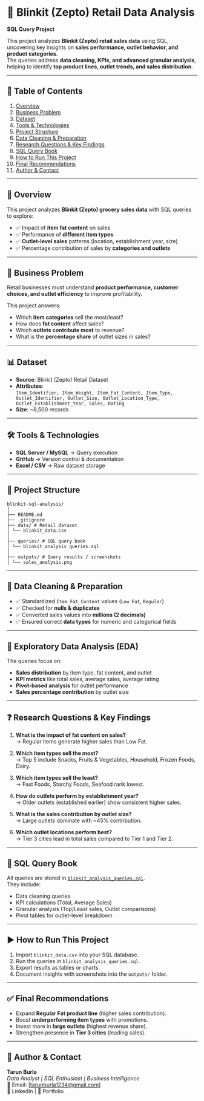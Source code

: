 # 🛒 Blinkit (Zepto) Retail Data Analysis  
**SQL Query Project**

This project analyzes **Blinkit (Zepto) retail sales data** using SQL, uncovering key insights on **sales performance, outlet behavior, and product categories**.  
The queries address **data cleaning, KPIs, and advanced granular analysis**, helping to identify **top product lines, outlet trends, and sales distribution**.

---
## 📌 Table of Contents
1. [Overview](#overview)  
2. [Business Problem](#business-problem)  
3. [Dataset](#dataset)  
4. [Tools & Technologies](#tools--technologies)  
5. [Project Structure](#project-structure)  
6. [Data Cleaning & Preparation](#data-cleaning--preparation)   
7. [Research Questions & Key Findings](#research-questions--key-findings)  
8. [SQL Query Book](#sql-query-book)  
9. [How to Run This Project](#how-to-run-this-project)  
10. [Final Recommendations](#final-recommendations)  
11. [Author & Contact](#author--contact)  


---

## 📖 Overview
This project analyzes **Blinkit (Zepto) grocery sales data** with SQL queries to explore:  
- ✅ Impact of **item fat content** on sales  
- ✅ Performance of **different item types**  
- ✅ **Outlet-level sales** patterns (location, establishment year, size)  
- ✅ Percentage contribution of sales by **categories and outlets**  

---

## 🎯 Business Problem
Retail businesses must understand **product performance, customer choices, and outlet efficiency** to improve profitability.  

This project answers:  
- Which **item categories** sell the most/least?  
- How does **fat content** affect sales?  
- Which **outlets contribute most** to revenue?  
- What is the **percentage share** of outlet sizes in sales?  

---

## 📊 Dataset
- **Source**: Blinkit (Zepto) Retail Dataset  
- **Attributes**:  
  `Item_Identifier, Item_Weight, Item_Fat_Content, Item_Type, Outlet_Identifier, Outlet_Size, Outlet_Location_Type, Outlet_Establishment_Year, Sales, Rating`  
- **Size**: ~8,500 records  

---

## 🛠 Tools & Technologies
- **SQL Server / MySQL** → Query execution  
- **GitHub** → Version control & documentation  
- **Excel / CSV** → Raw dataset storage  

---

## 📂 Project Structure

```
blinkit-sql-analysis/
│
├── README.md
├── .gitignore
├── data/ # Retail dataset
│ └── blinkit_data.csv
│
├── queries/ # SQL query book
│ └── blinkit_analysis_queries.sql
│
├── outputs/ # Query results / screenshots
│ └── sales_analysis.png 

```

---

## 🧹 Data Cleaning & Preparation
- ✅ Standardized `Item_Fat_Content` values (`Low Fat`, `Regular`)  
- ✅ Checked for **nulls & duplicates**  
- ✅ Converted sales values into **millions (2 decimals)**  
- ✅ Ensured correct **data types** for numeric and categorical fields  

---

## 🔎 Exploratory Data Analysis (EDA)
The queries focus on:  
- **Sales distribution** by item type, fat content, and outlet  
- **KPI metrics** like total sales, average sales, average rating  
- **Pivot-based analysis** for outlet performance  
- **Sales percentage contribution** by outlet size  

---

## ❓ Research Questions & Key Findings
1. **What is the impact of fat content on sales?**  
   → Regular items generate higher sales than Low Fat.  

2. **Which item types sell the most?**  
   → Top 5 include Snacks, Fruits & Vegetables, Household, Frozen Foods, Dairy.  

3. **Which item types sell the least?**  
   → Fast Foods, Starchy Foods, Seafood rank lowest.  

4. **How do outlets perform by establishment year?**  
   → Older outlets (established earlier) show consistent higher sales.  

5. **What is the sales contribution by outlet size?**  
   → Large outlets dominate with ~45% contribution.  

6. **Which outlet locations perform best?**  
   → Tier 3 cities lead in total sales compared to Tier 1 and Tier 2.  

---

## 📘 SQL Query Book
All queries are stored in [`blinkit_analysis_queries.sql`](queries/blinkit_analysis_queries.sql).  
They include:
- Data cleaning queries  
- KPI calculations (Total, Average Sales)  
- Granular analysis (Top/Least sales, Outlet comparisons)  
- Pivot tables for outlet-level breakdown  

---

## ▶️ How to Run This Project
1. Import `blinkit_data.csv` into your SQL database.  
2. Run the queries in `blinkit_analysis_queries.sql`.  
3. Export results as tables or charts.  
4. Document insights with screenshots into the `outputs/` folder.  

---

## ✅ Final Recommendations
- Expand **Regular Fat product line** (higher sales contribution).  
- Boost **underperforming item types** with promotions.  
- Invest more in **large outlets** (highest revenue share).  
- Strengthen presence in **Tier 3 cities** (leading sales).  

---

## 👤 Author & Contact
**Tarun Burla**  
*Data Analyst | SQL Enthusiast | Business Intelligence*  
📧 Email: [tarunburla1234@gmail.com]  
🔗 LinkedIn | 🔗 Portfolio  

